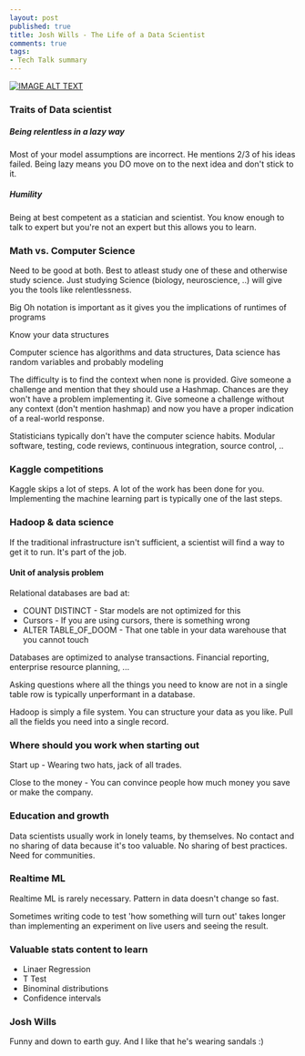 ```yaml
---
layout: post
published: true
title: Josh Wills - The Life of a Data Scientist
comments: true
tags:
- Tech Talk summary
---
```


[![IMAGE ALT TEXT](http://img.youtube.com/vi/h9vQIPfe2uU/0.jpg)](https://www.youtube.com/watch?v=h9vQIPfe2uU "Airbnb Tech Talk: Josh Wills - The Life of a Data Scientist")

### Traits of Data scientist

##### Being relentless in a lazy way

Most of your model assumptions are incorrect. He mentions 2/3 of his ideas failed. Being lazy means you DO move on to the next idea and don't stick to it.

##### Humility

Being at best competent as a statician and  scientist. You know enough to talk to expert but you're not an expert but this allows you to learn.

### Math vs. Computer Science

Need to be good at both. Best to atleast study one of these and otherwise study science. Just studying Science (biology, neuroscience, ..) will give you the tools like relentlessness. 

Big Oh notation is important as it gives you the implications of runtimes of programs

Know your data structures

Computer science has algorithms and data structures, Data science has random variables and probably modeling

The difficulty is to find the context when none is provided. Give someone a challenge and mention that they should use a Hashmap. Chances are they won't have a problem implementing it. Give someone a challenge without any context (don't mention hashmap) and now you have a proper indication of a real-world response.

Statisticians typically don't have the computer science habits. Modular software, testing, code reviews, continuous integration, source control, ..

### Kaggle competitions

Kaggle skips a lot of steps. A lot of the work has been done for you. Implementing the machine learning part is typically one of the last steps.

### Hadoop & data science

If the traditional infrastructure isn't sufficient, a scientist will find a way to get it to run. It's part of the job. 

#### Unit of analysis problem

Relational databases are bad at:

* COUNT DISTINCT - Star models are not optimized for this 
* Cursors - If you are using cursors, there is something wrong
* ALTER TABLE_OF_DOOM - That one table in your data warehouse that you cannot touch

Databases are optimized to analyse transactions. Financial reporting, enterprise resource planning, ... 

Asking questions where all the things you need to know are not in a single table row is typically unperformant in a database.

Hadoop is simply a file system. You can structure your data as you like. Pull all the fields you need into a single record.

### Where should you work when starting out

Start up - Wearing two hats, jack of all trades.

Close to the money - You can convince people how much money you save or make the company. 

### Education and growth

Data scientists usually work in lonely teams, by themselves. No contact and no sharing of data because it's too valuable. No sharing of best practices. Need for communities.

### Realtime ML 

Realtime ML is rarely necessary. Pattern in data doesn't change so fast.

Sometimes writing code to test 'how something will turn out' takes longer than implementing an experiment on live users and seeing the result.

### Valuable stats content to learn

* Linaer Regression
* T Test 
* Binominal distributions
* Confidence intervals

### Josh Wills

Funny and down to earth guy. And I like that he's wearing sandals :) 